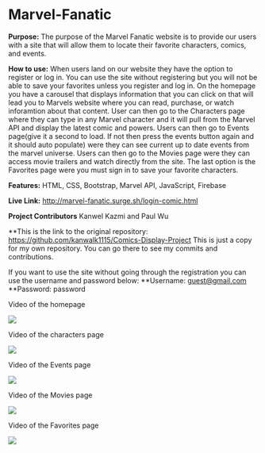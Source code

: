# Marvel-Fanatic

**Purpose:** The purpose of the Marvel Fanatic website is to provide our users with a site that will allow them to locate their favorite characters, comics, and events. 

**How to use:** When users land on our website they have the option to register or log in. You can use the site without registering but you will not be able to save your favorites unless you register and log in.  On the homepage you have a carousel that displays information that you can click on that will lead you to Marvels website where you can read, purchase, or watch inforamtion about that content. User can then go to the Characters page where they can type in any Marvel character and it will pull from the Marvel API and display the latest comic and powers. Users can then go to Events page(give it a second to load. If not then press the events button again and it should auto populate) were they can see current up to date events from the marvel universe. Users can then go to the Movies page were they can access movie trailers and watch directly from the site. The last option is the Favorites page were you must sign in to save your favorite characters. 
 
**Features:** HTML, CSS, Bootstrap, Marvel API, JavaScript, Firebase

**Live Link:** http://marvel-fanatic.surge.sh/login-comic.html

**Project Contributors** Kanwel Kazmi and Paul Wu

**This is the link to the original repository: https://github.com/kanwalk1115/Comics-Display-Project 
This is just a copy for my own repository. You can go there to see my commits and contributions.

If you want to use the site without going through the registration you can use the username and password below: **Username: guest@gmail.com **Password: password

Video of the homepage

![](hompage.gif)

Video of the characters page

![](Characters.gif)

Video of the Events page

![](Events.gif)

Video of the Movies page

![](Movies.gif)

Video of the Favorites page

![](Favorites.gif)
